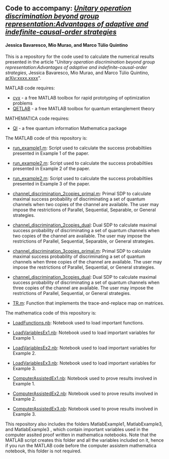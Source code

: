 ## Code to accompany: *[Unitary operation discrimination beyond group representation:Advantages of adaptive and indefinite-causal-order strategies](https://arxiv.org/abs/xxx)*
#### Jessica Bavaresco, Mio Murao, and Marco Túlio Quintino

This is a repository for the code used to calculate the numerical results presented in the article "*Unitary operation discrimination beyond group representation:Advantages of adaptive and indefinite-causal-order strategies*, Jessica Bavaresco, Mio Murao, and Marco Túlio Quintino, [arXiv:xxxx.xxxx](https://arxiv.org/abs/xx.xxxx)".

 MATLAB code requires:
- [cvx](http://cvxr.com/) - a free MATLAB toolbox for rapid prototyping of optimization problems
- [QETLAB](http://www.qetlab.com/) - a free MATLAB toolbox for quantum entanglement theory

 MATHEMATICA code requires:
- [QI](https://github.com/rogercolbeck/QI) - a free quantum information Mathematica package

The MATLAB code of this repository is: 


- [run_example1.m](https://github.com/mtcq/unitary_channel_discrimination/blob/main/UnitaryChannelDiscrimination/run_example1.m):
Script used to calculate the success probabiltiies presented in Example 1 of the paper.

- [run_example2.m](https://github.com/mtcq/unitary_channel_discrimination/blob/main/UnitaryChannelDiscrimination/run_example2.m):
Script used to calculate the success probabiltiies presented in Example 2 of the paper.

- [run_example2.m](https://github.com/mtcq/unitary_channel_discrimination/blob/main/UnitaryChannelDiscrimination/run_example3.m):
Script used to calculate the success probabiltiies presented in Example 3 of the paper.

- [channel_discrimination_2copies_primal.m](https://github.com/mtcq/unitary_channel_discrimination/blob/main/UnitaryChannelDiscrimination/channel_discrimination_2copies_primal.m):
Primal SDP to calculate maximal success probability of discriminating a set of quantum channels when two copies of the channel are available.
The user may impose the restrictions of Parallel, Sequential, Separable, or General strategies.

- [channel_discrimination_2copies_dual](https://github.com/mtcq/unitary_channel_discrimination/blob/main/UnitaryChannelDiscrimination/channel_discrimination_2copies_dual.m):
Dual SDP to calculate maximal success probability of discriminating a set of quantum channels when two copies of the channel are available.
The user may impose the restrictions of Parallel, Sequential, Separable, or General strategies.

- [channel_discrimination_3copies_primal.m](https://github.com/mtcq/unitary_channel_discrimination/blob/main/UnitaryChannelDiscrimination/channel_discrimination_3copies_primal.m):
Primal SDP to calculate maximal success probability of discriminating a set of quantum channels when three copies of the channel are available.
The user may impose the restrictions of Parallel, Sequential, or General strategies.

- [channel_discrimination_3copies_dual](https://github.com/mtcq/unitary_channel_discrimination/blob/main/UnitaryChannelDiscrimination/channel_discrimination_3copies_dual.m):
Dual SDP to calculate maximal success probability of discriminating a set of quantum channels when three copies of the channel are available.
The user may impose the restrictions of Parallel, Sequential, or General strategies.

- [TR.m](https://github.com/mtcq/unitary_channel_discrimination/blob/main/UnitaryChannelDiscrimination/TR.m):
Function that implements the trace-and-replace map on matrices.


The mathematica code of this repository is: 

- [LoadFunctions.nb](https://github.com/mtcq/unitary_channel_discrimination/blob/main/UnitaryChannelDiscrimination/LoadFunctions.nb):
Notebook used to load important functions.

- [LoadVariablesEx1.nb](https://github.com/mtcq/unitary_channel_discrimination/blob/main/UnitaryChannelDiscrimination/LoadVariablesEx1.nb):
Notebook used to load important variables for Example 1.
- [LoadVariablesEx2.nb](https://github.com/mtcq/unitary_channel_discrimination/blob/main/UnitaryChannelDiscrimination/LoadVariablesEx2.nb):
Notebook used to load important variables for Example 2.
- [LoadVariablesEx3.nb](https://github.com/mtcq/unitary_channel_discrimination/blob/main/UnitaryChannelDiscrimination/LoadVariablesEx3.nb):
Notebook used to load important variables for Example 3.

- [ComputerAssistedEx1.nb](https://github.com/mtcq/unitary_channel_discrimination/blob/main/UnitaryChannelDiscrimination/ComputerAssistedEx1.nb):
Notebook used to prove results involved in Example 1.
- [ComputerAssistedEx2.nb](https://github.com/mtcq/unitary_channel_discrimination/blob/main/UnitaryChannelDiscrimination/ComputerAssistedEx2.nb):
Notebook used to prove results involved in Example 2.
- [ComputerAssistedEx3.nb](https://github.com/mtcq/unitary_channel_discrimination/blob/main/UnitaryChannelDiscrimination/ComputerAssistedEx3.nb):
Notebook used to prove results involved in Example 3.

This repository also includes the folders MatlabExample1, MatlabExample3, and MatlabExample3 , which contain important variables used in the computer assited proof written in mathematica notebooks. Note that the MATLAB script creates this folder and all the variables included on it, hence if you run the MATLAB code before the computer assistem mathematica notebook, this folder is not required.
